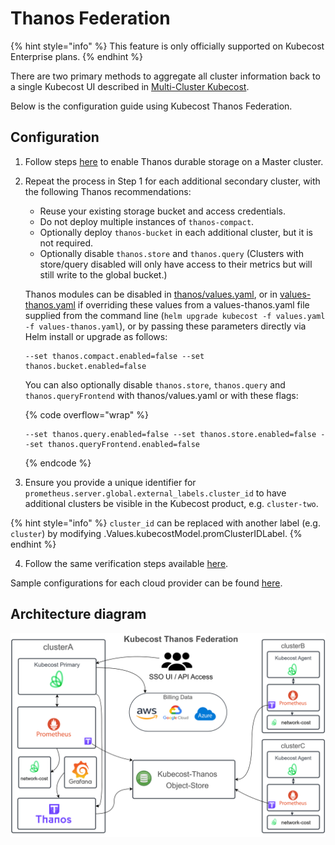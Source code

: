 # Thanos Federation

{% hint style="info" %}
This feature is only officially supported on Kubecost Enterprise plans.
{% endhint %}

There are two primary methods to aggregate all cluster information back to a single Kubecost UI described in [Multi-Cluster Kubecost](multi-cluster.md#enterprise-federation).

Below is the configuration guide using Kubecost Thanos Federation.

## Configuration

1. Follow steps [here](long-term-storage.md#option-b-out-of-cluster-storage-thanos) to enable Thanos durable storage on a Master cluster.
2.  Repeat the process in Step 1 for each additional secondary cluster, with the following Thanos recommendations:

    * Reuse your existing storage bucket and access credentials.
    * Do not deploy multiple instances of `thanos-compact`.
    * Optionally deploy `thanos-bucket` in each additional cluster, but it is not required.
    * Optionally disable `thanos.store` and `thanos.query` (Clusters with store/query disabled will only have access to their metrics but will still write to the global bucket.)

    Thanos modules can be disabled in [thanos/values.yaml](https://github.com/kubecost/cost-analyzer-helm-chart/blob/master/cost-analyzer/charts/thanos/values.yaml), or in [values-thanos.yaml](https://github.com/kubecost/cost-analyzer-helm-chart/blob/develop/cost-analyzer/values-thanos.yaml) if overriding these values from a values-thanos.yaml file supplied from the command line (`helm upgrade kubecost -f values.yaml -f values-thanos.yaml`), or by passing these parameters directly via Helm install or upgrade as follows:

    ```
    --set thanos.compact.enabled=false --set thanos.bucket.enabled=false
    ```

    You can also optionally disable `thanos.store`, `thanos.query` and `thanos.queryFrontend` with thanos/values.yaml or with these flags:

    {% code overflow="wrap" %}
    ```
    --set thanos.query.enabled=false --set thanos.store.enabled=false --set thanos.queryFrontend.enabled=false
    ```
    {% endcode %}
3. Ensure you provide a unique identifier for `prometheus.server.global.external_labels.cluster_id` to have additional clusters be visible in the Kubecost product, e.g. `cluster-two`.

{% hint style="info" %}
`cluster_id` can be replaced with another label (e.g. `cluster`) by modifying .Values.kubecostModel.promClusterIDLabel.
{% endhint %}

4. Follow the same verification steps available [here](long-term-storage.md#verify-thanos).

Sample configurations for each cloud provider can be found [here](https://github.com/kubecost/poc-common-configurations/).

## Architecture diagram

![Thanos Overview](images/thanos-architecture.png)
